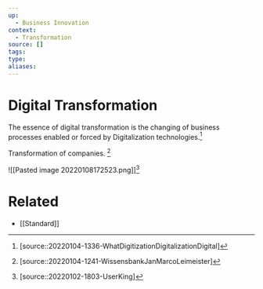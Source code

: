 ```yaml
---
up:
  - Business Innovation
context:
  - Transformation
source: []
tags: 
type:
aliases:
---
```


# Digital Transformation

The essence of digital transformation is the changing of business processes enabled or forced by Digitalization technologies.[^1]

Transformation of companies. [^2]

![[Pasted image 20220108172523.png]][^3]

# Related

- [[Standard]]

[^1]: [source::20220104-1336-WhatDigitizationDigitalizationDigital]
[^2]: [source::20220104-1241-WissensbankJanMarcoLeimeister]
[^3]: [source::20220102-1803-UserKing]
